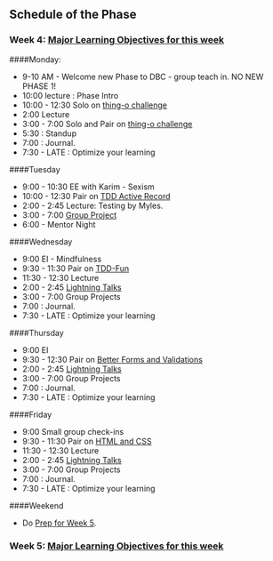 ## Schedule of the Phase
### Week 4: [Major Learning Objectives for this week](week-1/learning-objectives.md)

####Monday:
* 9-10 AM - Welcome new Phase to DBC - group teach in. NO NEW PHASE 1!
* 10:00 lecture : Phase Intro
* 10:00 - 12:30 Solo on [thing-o challenge](https://github.com/fox-squirrels-2013/CHALLENGE_thing-o)
* 2:00 Lecture 
* 3:00 - 7:00 Solo and Pair on [thing-o challenge](https://github.com/fox-squirrels-2013/CHALLENGE_thing-o)
* 5:30 : Standup
* 7:00 : Journal.
* 7:30 - LATE : Optimize your learning

####Tuesday
* 9:00 - 10:30 EE with Karim - Sexism
* 10:00 - 12:30 Pair on [TDD Active Record](https://github.com/fox-squirrels-2013/CHALLENGE-tdd-activerecord)
* 2:00 - 2:45 Lecture: Testing by Myles.
* 3:00 - 7:00 [Group Project](week-1/group-projects.md) 
* 6:00 - Mentor Night

####Wednesday
* 9:00 EI - Mindfulness
* 9:30 - 11:30 Pair on [TDD-Fun](https://github.com/fox-squirrels-2013/hungry_boot)
* 11:30 - 12:30 Lecture
* 2:00 - 2:45 [Lightning Talks](week-1/lightning-talks.md)
* 3:00 - 7:00 Group Projects
* 7:00 : Journal.
* 7:30 - LATE :  Optimize your learning

####Thursday
* 9:00 EI 
* 9:30 - 12:30 Pair on 
[Better Forms and Validations]()
* 2:00 - 2:45 [Lightning Talks](week-1/lightning-talks.md)
* 3:00 - 7:00 Group Projects
* 7:00 : Journal.
* 7:30 - LATE :  Optimize your learning

####Friday
* 9:00 Small group check-ins
* 9:30 - 11:30 Pair on [HTML and CSS](../../../challenge-html-and-css)
* 11:30 - 12:30 Lecture
* 2:00 - 2:45 [Lightning Talks](week-1/lightning-talks.md)
* 3:00 - 7:00 Group Projects
* 7:00 : Journal.
* 7:30 - LATE :  Optimize your learning

####Weekend
* Do [Prep for Week 5](week-2.md#prep).

### Week 5: [Major Learning Objectives for this week](week-2/learning-objectives.md)
